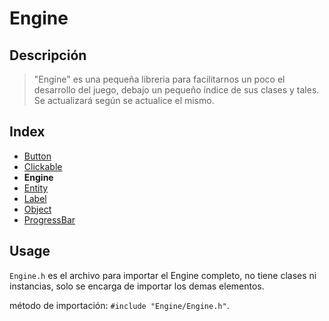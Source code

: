 # Engine

## Descripción

> "Engine" es una pequeña libreria para facilitarnos un poco el desarrollo del juego, debajo un pequeño índice de sus clases y tales. Se actualizará según se actualice el mismo.

## Index

* [Button](Button.md)
* [Clickable](Clickable.md)
* **Engine**
* [Entity](Entity.md)
* [Label](Label.md)
* [Object](Object.md)
* [ProgressBar](ProgressBar.md)

## Usage

`Engine.h` es el archivo para importar el Engine completo, no tiene clases ni instancias, solo se encarga de importar los demas elementos.

método de importación: `#include "Engine/Engine.h"`.
